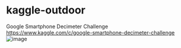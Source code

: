 # kaggle-outdoor
Google Smartphone Decimeter Challenge  
https://www.kaggle.com/c/google-smartphone-decimeter-challenge
![image](https://user-images.githubusercontent.com/29158570/119050734-36ab6a00-b9fd-11eb-98da-230d2b8c1585.png)
